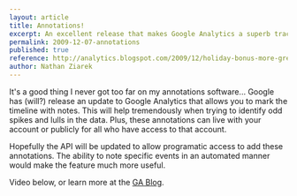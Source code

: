 ```yaml
---
layout: article
title: Annotations!
excerpt: An excellent release that makes Google Analytics a superb tracking tool.
permalink: 2009-12-07-annotations
published: true
reference: http://analytics.blogspot.com/2009/12/holiday-bonus-more-great-features.html
author: Nathan Ziarek
---
```


It's a good thing I never got too far on my annotations software... Google has (will?) release an update to Google Analytics that allows you to mark the timeline with notes. This will help tremendously when trying to identify odd spikes and lulls in the data. Plus, these annotations can live with your account or publicly for all who have access to that account.

Hopefully the API will be updated to allow programatic access to add these annotations. The ability to note specific events in an automated manner would make the feature much more useful.

Video below, or learn more at the [GA Blog][0].

[0]: http://analytics.blogspot.com/2009/12/holiday-bonus-more-great-features.html
